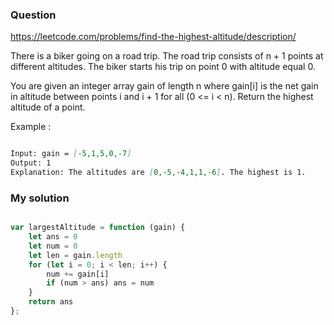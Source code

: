 ### Question

https://leetcode.com/problems/find-the-highest-altitude/description/

There is a biker going on a road trip. The road trip consists of n + 1 points at different altitudes. The biker starts his trip on point 0 with altitude equal 0.

You are given an integer array gain of length n where gain[i] is the net gain in altitude between points i​​​​​​ and i + 1 for all (0 <= i < n). Return the highest altitude of a point.

Example :

```md

Input: gain = [-5,1,5,0,-7]
Output: 1
Explanation: The altitudes are [0,-5,-4,1,1,-6]. The highest is 1.

```

### My solution

```js

var largestAltitude = function (gain) {
    let ans = 0
    let num = 0
    let len = gain.length
    for (let i = 0; i < len; i++) {
        num += gain[i]
        if (num > ans) ans = num
    }
    return ans
};

```
